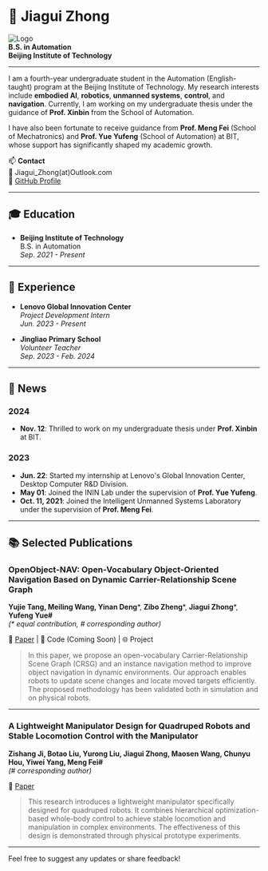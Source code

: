 # 👋 Jiagui Zhong

![Logo](https://via.placeholder.com/150)  
**B.S. in Automation**  
**Beijing Institute of Technology**

---

I am a fourth-year undergraduate student in the Automation (English-taught) program at the Beijing Institute of Technology. My research interests include **embodied AI**, **robotics**, **unmanned systems**, **control**, and **navigation**. Currently, I am working on my undergraduate thesis under the guidance of **Prof. Xinbin** from the School of Automation.

I have also been fortunate to receive guidance from **Prof. Meng Fei** (School of Mechatronics) and **Prof. Yue Yufeng** (School of Automation) at BIT, whose support has significantly shaped my academic growth.

📫 **Contact**  
📧 Jiagui_Zhong(at)Outlook.com  
🔗 [GitHub Profile](https://github.com/YourGitHubUsername)

---

## 🎓 Education
- **Beijing Institute of Technology**  
  B.S. in Automation  
  *Sep. 2021 - Present*

---

## 💼 Experience
- **Lenovo Global Innovation Center**  
  *Project Development Intern*  
  *Jun. 2023 - Present*
  
- **Jingliao Primary School**  
  *Volunteer Teacher*  
  *Sep. 2023 - Feb. 2024*

---

## 📰 News
### 2024
- **Nov. 12**: Thrilled to work on my undergraduate thesis under **Prof. Xinbin** at BIT.
  
### 2023
- **Jun. 22**: Started my internship at Lenovo's Global Innovation Center, Desktop Computer R&D Division.
- **May 01**: Joined the ININ Lab under the supervision of **Prof. Yue Yufeng**.
- **Oct. 11, 2021**: Joined the Intelligent Unmanned Systems Laboratory under the supervision of **Prof. Meng Fei**.

---

## 📚 Selected Publications
### **OpenObject-NAV: Open-Vocabulary Object-Oriented Navigation Based on Dynamic Carrier-Relationship Scene Graph**  
**Yujie Tang, Meiling Wang, Yinan Deng***, **Zibo Zheng***, **Jiagui Zhong***, **Yufeng Yue#**  
*(\* equal contribution, \# corresponding author)*  

📄 [Paper](https://arxiv.org/abs/2024) | 🔗 Code (Coming Soon) | 🌐 Project  

> In this paper, we propose an open-vocabulary Carrier-Relationship Scene Graph (CRSG) and an instance navigation method to improve object navigation in dynamic environments. Our approach enables robots to update scene changes and locate moved targets efficiently. The proposed methodology has been validated both in simulation and on physical robots.

---

### **A Lightweight Manipulator Design for Quadruped Robots and Stable Locomotion Control with the Manipulator**  
**Zishang Ji, Botao Liu, Yurong Liu, Jiagui Zhong, Maosen Wang, Chunyu Hou, Yiwei Yang, Meng Fei#**  
*(\# corresponding author)*  

📄 [Paper](https://example.com)  

> This research introduces a lightweight manipulator specifically designed for quadruped robots. It combines hierarchical optimization-based whole-body control to achieve stable locomotion and manipulation in complex environments. The effectiveness of this design is demonstrated through physical prototype experiments.

---

Feel free to suggest any updates or share feedback!
